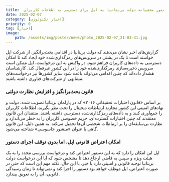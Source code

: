 ```yaml
---
title:  دستور مخفیانه دولت بریتانیا به اپل برای دسترسی به اطلاعات کاربران  
date: 2025-02-07
category: [اخبار تکنولوژی]
priority: 0
tag: [اخبار]
image:
    path: /assets/img/poster/news/photo_2025-02-07_21-03-31.jpg
---
```


گزارش‌های اخیر نشان می‌دهند که دولت بریتانیا در اقدامی بحث‌برانگیز، از شرکت اپل خواسته است تا یک در پشتی در سرویس‌های رمزگذاری‌شده خود ایجاد کند تا امکان دسترسی به داده‌های کاربران فراهم شود. در واکنش به این درخواست، اپل ممکن است سرویس ذخیره‌سازی رمزگذاری‌شده خود را در این کشور غیرفعال کند. کارشناسان هشدار داده‌اند که چنین اقدامی می‌تواند باعث شود سایر کشورها نیز درخواست‌های مشابهی از شرکت‌های فناوری داشته باشند.  

### قانون بحث‌برانگیز و افزایش نظارت دولتی  

بر اساس «قانون اختیارات تحقیقاتی ۲۰۱۶» که در پارلمان بریتانیا تصویب شده، دولت و نهادهای امنیتی این کشور مجازند ارتباطات دیجیتال را تحت نظر بگیرند، اطلاعات کاربران را جمع‌آوری کنند و به داده‌های رمزگذاری‌شده دسترسی داشته باشند. منتقدان این قانون معتقدند که چنین اختیارات گسترده‌ای، حریم خصوصی کاربران را به خطر می‌اندازد و نظارت بی‌سابقه‌ای را بر ارتباطات شخصی آن‌ها تحمیل می‌کند. به همین دلیل، این قانون گاهی با عنوان «منشور جاسوسی» شناخته می‌شود.  

### امکان اعتراض قانونی اپل، اما بدون توقف اجرای دستور  

اپل این امکان را دارد که به این دستور اعتراض کند و درخواست بررسی مجدد را به یک هیئت ویژه و سپس به قاضی ارجاع دهد تا مشخص شود که آیا این درخواست دولت بریتانیا توجیه قانونی و امنیتی دارد یا خیر. با این حال، نکته مهم این است که حتی در صورت اعتراض، اپل موظف خواهد بود دستور را اجرا کند و نمی‌تواند تا زمان رسیدگی قانونی، آن را به تعویق بیندازد.